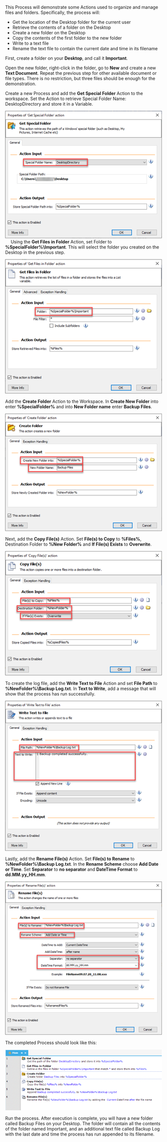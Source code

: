 This Process will demonstrate some Actions used to organize and manage files and folders. Specifically, the process will:

* Get the location of the Desktop folder for the current user
* Retrieve the contents of a folder on the Desktop
* Create a new folder on the Desktop
* Copy the contents of the first folder to the new folder
* Write to a text file
* Rename the text file to contain the current date and time in its filename

First, create a folder on your **Desktop**, and call it **Important**.

Open the new folder, right-click in the folder, go to **New** and create a new **Text Document**. Repeat the previous step for other available document or file types. There is no restriction, but three files should be enough for the demonstration.

Create a new Process and add the **Get Special Folder** Action to the workspace. Set the Action to retrieve Special Folder Name: DesktopDirectory and store it in a Variable.

![Get Special Folder exercise](..\media\get-special-folder-exercise.png)
 
Using the **Get Files in Folder** Action, set Folder to **%SpecialFolder%\Important**. This will select the folder you created on the Desktop in the previous step.

![Get FIles in Folder exercise](..\media\get-files-in-folder-exercise.png)
 
Add the **Create Folder** Action to the Workspace. In **Create New Folder** into enter **%SpecialFolder%** and into **New Folder name** enter **Backup Files**.

![Create Folder exercise](..\media\create-folder-exercise.png)
 
Next, add the **Copy File(s)** Action. Set **File(s) to Copy** to **%Files%**, Destination Folder to **%New Folder%** and **If File(s) Exists** to **Overwrite**.

![Copy Files exercise](..\media\copy-files-exercise.png)
 
To create the log file, add the **Write Text to File** Action and set **File Path** to **%NewFolder%\Backup Log.txt**. In **Text to Write**, add a message that will show that the process has run successfully.

![Write Text to File Exercise](..\media\write-text-to-file-exercise.png)
 
Lastly, add the **Rename File(s)** Action. Set **File(s) to Rename** to **%NewFolder%\Backup Log.txt**. In the **Rename Scheme** choose **Add Date or Time**. Set **Separator** to **no separator** and **DateTime Format** to **dd.MM.yy_HH.mm**.

![Rename Files exercise](..\media\rename-files-exercise.png)
 
The completed Process should look like this:

![process finished exercise](..\media\completed-process-workspace-exercise.png)
 
Run the process. After execution is complete, you will have a new folder called Backup Files on your Desktop. The folder will contain all the contents of the folder named Important, and an additional text file called Backup Log with the last date and time the process has run appended to its filename.